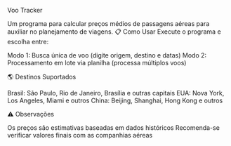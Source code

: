 Voo Tracker

Um programa para calcular preços médios de passagens aéreas para auxiliar no planejamento de viagens.
📋 Como Usar
Execute o programa e escolha entre:

Modo 1: Busca única de voo (digite origem, destino e datas)
Modo 2: Processamento em lote via planilha (processa múltiplos voos)

🌎 Destinos Suportados

Brasil: São Paulo, Rio de Janeiro, Brasília e outras capitais
EUA: Nova York, Los Angeles, Miami e outros
China: Beijing, Shanghai, Hong Kong e outros

⚠️ Observações

Os preços são estimativas baseadas em dados históricos
Recomenda-se verificar valores finais com as companhias aéreas
